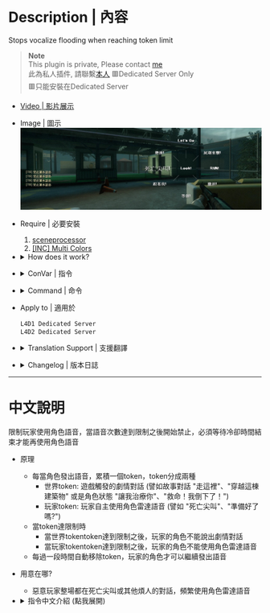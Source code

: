 # Description | 內容
Stops vocalize flooding when reaching token limit

> __Note__ <br/>
This plugin is private, Please contact [me](https://github.com/fbef0102/Game-Private_Plugin#私人插件列表-private-plugins-list)<br/>
此為私人插件, 請聯繫[本人](https://github.com/fbef0102/Game-Private_Plugin#私人插件列表-private-plugins-list)
🟥Dedicated Server Only<br/>
🟥只能安裝在Dedicated Server


* [Video | 影片展示](https://youtu.be/coX2i0tun0k)

* Image | 圖示
	<br/>![l4d_vocalize_antiflood_1](image/l4d_vocalize_antiflood_1.jpg)

* Require | 必要安裝
	1. [sceneprocessor](https://forums.alliedmods.net/showpost.php?p=2766130&postcount=59)
	2. [[INC] Multi Colors](https://github.com/fbef0102/L4D1_2-Plugins/releases/tag/Multi-Colors)

* <details><summary>How does it work?</summary>

	* Stops vocalize flooding in server.
	* When player's character vocalizes, add a token, there are two types of token.
		* World token: Created by the map (such as landmarks, "Down this way", "Through here") and by the game (such as team mate actions, "Let me heal you up", "Help I'm falling")
		* Player token: Player uses vocalize command (such as "Death Scream", "Hurry up")
	* Once token limit reach
		* World token limit reach: Your character can not speak, conversation trigger by map or by the game
		* Player token limit reach: Player can't use vocalize command
	* Stops vocalize when reaching token limit, token would be decreased after certain time
</details>

* <details><summary>ConVar | 指令</summary>

	* cfg\sourcemod\l4d_vocalize_antiflood.cfg
		```php
		// Time interval to decrease a player token. (second)
		l4d_vocalize_antiflood_player_token_time "10"

		// Time interval to decrease a word token. (second)
		l4d_vocalize_antiflood_word_token_time "5"

		// Max Player Token limit. (-1 = No Limit)
		l4d_vocalize_antiflood_player_token_limit "3"

		// Max World Token limit. (-1 = No Limit)
		l4d_vocalize_antiflood_world_token_limit "-1"

		// If 1, notify antiflood message to player.
		l4d_vocalize_antiflood_notify "1"

		// If 1, prevent all vocalizing talk triggered by the map (Remove all instanced_scripted_scene entities)
		l4d_vocalize_antiflood_remove_maptalk "0"

		// Players with these flags have immune to token limit. (Empty=Everyone, -1=Nobody)
		l4d_vocalize_antiflood_immue_flag "z"
		```
</details>

* <details><summary>Command | 命令</summary>

	None
</details>

* Apply to | 適用於
	```
	L4D1 Dedicated Server
	L4D2 Dedicated Server
	```

* <details><summary>Translation Support | 支援翻譯</summary>

	```
	English
	繁體中文
	简体中文
	```
</details>

* <details><summary>Changelog | 版本日誌</summary>

	* v1.0h (2024-4-28)
		* Update Cvars

	* v1.3 (2022-11-18)
		* Remake Code
		* Add Cvars
		* Split token into world and player
		* Delete commands

	* v1.0.2
		* [Original Plugin by Mr. Zero](https://forums.alliedmods.net/showthread.php?t=241588)
</details>

- - - -
# 中文說明
限制玩家使用角色語音，當語音次數達到限制之後開始禁止，必須等待冷卻時間結束才能再使用角色語音

* 原理
	* 每當角色發出語音，累積一個token，token分成兩種
		* 世界token: 遊戲觸發的劇情對話 (譬如故事對話 "走這裡"、"穿越這棟建築物" 或是角色狀態 "讓我治療你"、"救命！我倒下了！")
		* 玩家token: 玩家自主使用角色雷達語音 (譬如 "死亡尖叫"、"準備好了嗎?")
	* 當token達限制時
		* 當世界tokentoken達到限制之後，玩家的角色不能說出劇情對話
		* 當玩家tokentoken達到限制之後，玩家的角色不能使用角色雷達語音
	* 每過一段時間自動移除token，玩家的角色才可以繼續發出語音

* 用意在哪?
	* 惡意玩家整場都在死亡尖叫或其他煩人的對話，頻繁使用角色雷達語音

* <details><summary>指令中文介紹 (點我展開)</summary>

	* cfg\sourcemod\l4d_vocalize_antiflood.cfg
		```php
		// 每10秒降低一個 玩家token
		l4d_vocalize_antiflood_player_token_time "10"

		// 每10秒降低一個 世界token
		l4d_vocalize_antiflood_word_token_time "5"

		// 每一位玩家短時間內使用雷達語音的次數 (-1 = 無限制)
		l4d_vocalize_antiflood_player_token_limit "3"

		// 每一位玩家短時間內觸發劇情對話的次數 (-1 =無限制)
		l4d_vocalize_antiflood_world_token_limit "-1"

		// 為1時，通知玩家你被限制語音.
		l4d_vocalize_antiflood_notify "1"

		// 為1時，移除所有地圖觸發的劇情對話. (移除 instanced_scripted_scene 實體)
		l4d_vocalize_antiflood_remove_maptalk "0"

		// 擁有這些權限的玩家，不受此插件限制語音 (留白 = 任何人都不受限制, -1: 所有人都被限制)
		l4d_vocalize_antiflood_immue_flag "z"
		```
</details>


